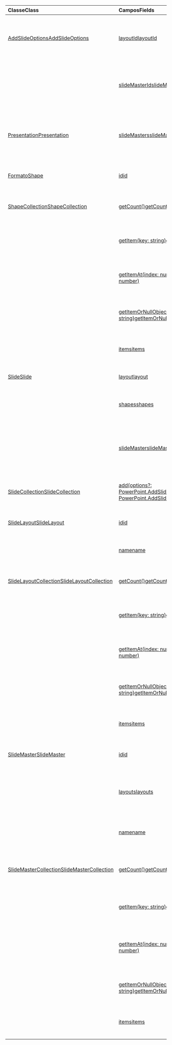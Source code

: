 | <span data-ttu-id="b5194-101">Classe</span><span class="sxs-lookup"><span data-stu-id="b5194-101">Class</span></span> | <span data-ttu-id="b5194-102">Campos</span><span class="sxs-lookup"><span data-stu-id="b5194-102">Fields</span></span> | <span data-ttu-id="b5194-103">Descrição</span><span class="sxs-lookup"><span data-stu-id="b5194-103">Description</span></span> |
|:---|:---|:---|
|[<span data-ttu-id="b5194-104">AddSlideOptions</span><span class="sxs-lookup"><span data-stu-id="b5194-104">AddSlideOptions</span></span>](/javascript/api/powerpoint/powerpoint.addslideoptions)|[<span data-ttu-id="b5194-105">layoutId</span><span class="sxs-lookup"><span data-stu-id="b5194-105">layoutId</span></span>](/javascript/api/powerpoint/powerpoint.addslideoptions#layoutid)|<span data-ttu-id="b5194-106">Especifica a ID de um Layout de Slide a ser usado para o novo slide.</span><span class="sxs-lookup"><span data-stu-id="b5194-106">Specifies the ID of a Slide Layout to be used for the new slide.</span></span>|
||[<span data-ttu-id="b5194-107">slideMasterId</span><span class="sxs-lookup"><span data-stu-id="b5194-107">slideMasterId</span></span>](/javascript/api/powerpoint/powerpoint.addslideoptions#slidemasterid)|<span data-ttu-id="b5194-108">Especifica a ID de um Slide Mestre a ser usado para o novo slide.</span><span class="sxs-lookup"><span data-stu-id="b5194-108">Specifies the ID of a Slide Master to be used for the new slide.</span></span>|
|[<span data-ttu-id="b5194-109">Presentation</span><span class="sxs-lookup"><span data-stu-id="b5194-109">Presentation</span></span>](/javascript/api/powerpoint/powerpoint.presentation)|[<span data-ttu-id="b5194-110">slideMasters</span><span class="sxs-lookup"><span data-stu-id="b5194-110">slideMasters</span></span>](/javascript/api/powerpoint/powerpoint.presentation#slidemasters)|<span data-ttu-id="b5194-111">Retorna a coleção `SlideMaster` de objetos que estão na apresentação.</span><span class="sxs-lookup"><span data-stu-id="b5194-111">Returns the collection of `SlideMaster` objects that are in the presentation.</span></span>|
|[<span data-ttu-id="b5194-112">Formato</span><span class="sxs-lookup"><span data-stu-id="b5194-112">Shape</span></span>](/javascript/api/powerpoint/powerpoint.shape)|[<span data-ttu-id="b5194-113">id</span><span class="sxs-lookup"><span data-stu-id="b5194-113">id</span></span>](/javascript/api/powerpoint/powerpoint.shape#id)|<span data-ttu-id="b5194-114">Obtém a ID exclusiva da forma.</span><span class="sxs-lookup"><span data-stu-id="b5194-114">Gets the unique ID of the shape.</span></span>|
|[<span data-ttu-id="b5194-115">ShapeCollection</span><span class="sxs-lookup"><span data-stu-id="b5194-115">ShapeCollection</span></span>](/javascript/api/powerpoint/powerpoint.shapecollection)|[<span data-ttu-id="b5194-116">getCount()</span><span class="sxs-lookup"><span data-stu-id="b5194-116">getCount()</span></span>](/javascript/api/powerpoint/powerpoint.shapecollection#getcount--)|<span data-ttu-id="b5194-117">Obtém o número de formas na coleção.</span><span class="sxs-lookup"><span data-stu-id="b5194-117">Gets the number of shapes in the collection.</span></span>|
||[<span data-ttu-id="b5194-118">getItem(key: string)</span><span class="sxs-lookup"><span data-stu-id="b5194-118">getItem(key: string)</span></span>](/javascript/api/powerpoint/powerpoint.shapecollection#getitem-key-)|<span data-ttu-id="b5194-119">Obtém uma forma usando sua ID exclusiva.</span><span class="sxs-lookup"><span data-stu-id="b5194-119">Gets a shape using its unique ID.</span></span>|
||[<span data-ttu-id="b5194-120">getItemAt(index: number)</span><span class="sxs-lookup"><span data-stu-id="b5194-120">getItemAt(index: number)</span></span>](/javascript/api/powerpoint/powerpoint.shapecollection#getitemat-index-)|<span data-ttu-id="b5194-121">Obtém uma forma usando seu índice baseado em zero na coleção.</span><span class="sxs-lookup"><span data-stu-id="b5194-121">Gets a shape using its zero-based index in the collection.</span></span>|
||[<span data-ttu-id="b5194-122">getItemOrNullObject(id: string)</span><span class="sxs-lookup"><span data-stu-id="b5194-122">getItemOrNullObject(id: string)</span></span>](/javascript/api/powerpoint/powerpoint.shapecollection#getitemornullobject-id-)|<span data-ttu-id="b5194-123">Obtém uma forma usando sua ID exclusiva.</span><span class="sxs-lookup"><span data-stu-id="b5194-123">Gets a shape using its unique ID.</span></span>|
||[<span data-ttu-id="b5194-124">items</span><span class="sxs-lookup"><span data-stu-id="b5194-124">items</span></span>](/javascript/api/powerpoint/powerpoint.shapecollection#items)|<span data-ttu-id="b5194-125">Obtém os itens filhos carregados nesta coleção.</span><span class="sxs-lookup"><span data-stu-id="b5194-125">Gets the loaded child items in this collection.</span></span>|
|[<span data-ttu-id="b5194-126">Slide</span><span class="sxs-lookup"><span data-stu-id="b5194-126">Slide</span></span>](/javascript/api/powerpoint/powerpoint.slide)|[<span data-ttu-id="b5194-127">layout</span><span class="sxs-lookup"><span data-stu-id="b5194-127">layout</span></span>](/javascript/api/powerpoint/powerpoint.slide#layout)|<span data-ttu-id="b5194-128">Obtém o layout do slide.</span><span class="sxs-lookup"><span data-stu-id="b5194-128">Gets the layout of the slide.</span></span>|
||[<span data-ttu-id="b5194-129">shapes</span><span class="sxs-lookup"><span data-stu-id="b5194-129">shapes</span></span>](/javascript/api/powerpoint/powerpoint.slide#shapes)|<span data-ttu-id="b5194-130">Retorna uma coleção de formas no slide.</span><span class="sxs-lookup"><span data-stu-id="b5194-130">Returns a collection of shapes in the slide.</span></span>|
||[<span data-ttu-id="b5194-131">slideMaster</span><span class="sxs-lookup"><span data-stu-id="b5194-131">slideMaster</span></span>](/javascript/api/powerpoint/powerpoint.slide#slidemaster)|<span data-ttu-id="b5194-132">Obtém `SlideMaster` o objeto que representa o conteúdo padrão do slide.</span><span class="sxs-lookup"><span data-stu-id="b5194-132">Gets the `SlideMaster` object that represents the slide's default content.</span></span>|
|[<span data-ttu-id="b5194-133">SlideCollection</span><span class="sxs-lookup"><span data-stu-id="b5194-133">SlideCollection</span></span>](/javascript/api/powerpoint/powerpoint.slidecollection)|[<span data-ttu-id="b5194-134">add(options?: PowerPoint.AddSlideOptions)</span><span class="sxs-lookup"><span data-stu-id="b5194-134">add(options?: PowerPoint.AddSlideOptions)</span></span>](/javascript/api/powerpoint/powerpoint.slidecollection#add-options-)|<span data-ttu-id="b5194-135">Adiciona um novo slide no final da coleção.</span><span class="sxs-lookup"><span data-stu-id="b5194-135">Adds a new slide at the end of the collection.</span></span>|
|[<span data-ttu-id="b5194-136">SlideLayout</span><span class="sxs-lookup"><span data-stu-id="b5194-136">SlideLayout</span></span>](/javascript/api/powerpoint/powerpoint.slidelayout)|[<span data-ttu-id="b5194-137">id</span><span class="sxs-lookup"><span data-stu-id="b5194-137">id</span></span>](/javascript/api/powerpoint/powerpoint.slidelayout#id)|<span data-ttu-id="b5194-138">Obtém a ID exclusiva do layout do slide.</span><span class="sxs-lookup"><span data-stu-id="b5194-138">Gets the unique ID of the slide layout.</span></span>|
||[<span data-ttu-id="b5194-139">name</span><span class="sxs-lookup"><span data-stu-id="b5194-139">name</span></span>](/javascript/api/powerpoint/powerpoint.slidelayout#name)|<span data-ttu-id="b5194-140">Obtém o nome do layout do slide.</span><span class="sxs-lookup"><span data-stu-id="b5194-140">Gets the name of the slide layout.</span></span>|
|[<span data-ttu-id="b5194-141">SlideLayoutCollection</span><span class="sxs-lookup"><span data-stu-id="b5194-141">SlideLayoutCollection</span></span>](/javascript/api/powerpoint/powerpoint.slidelayoutcollection)|[<span data-ttu-id="b5194-142">getCount()</span><span class="sxs-lookup"><span data-stu-id="b5194-142">getCount()</span></span>](/javascript/api/powerpoint/powerpoint.slidelayoutcollection#getcount--)|<span data-ttu-id="b5194-143">Obtém o número de layouts na coleção.</span><span class="sxs-lookup"><span data-stu-id="b5194-143">Gets the number of layouts in the collection.</span></span>|
||[<span data-ttu-id="b5194-144">getItem(key: string)</span><span class="sxs-lookup"><span data-stu-id="b5194-144">getItem(key: string)</span></span>](/javascript/api/powerpoint/powerpoint.slidelayoutcollection#getitem-key-)|<span data-ttu-id="b5194-145">Obtém um layout usando sua ID exclusiva.</span><span class="sxs-lookup"><span data-stu-id="b5194-145">Gets a layout using its unique ID.</span></span>|
||[<span data-ttu-id="b5194-146">getItemAt(index: number)</span><span class="sxs-lookup"><span data-stu-id="b5194-146">getItemAt(index: number)</span></span>](/javascript/api/powerpoint/powerpoint.slidelayoutcollection#getitemat-index-)|<span data-ttu-id="b5194-147">Obtém um layout usando seu índice baseado em zero na coleção.</span><span class="sxs-lookup"><span data-stu-id="b5194-147">Gets a layout using its zero-based index in the collection.</span></span>|
||[<span data-ttu-id="b5194-148">getItemOrNullObject(id: string)</span><span class="sxs-lookup"><span data-stu-id="b5194-148">getItemOrNullObject(id: string)</span></span>](/javascript/api/powerpoint/powerpoint.slidelayoutcollection#getitemornullobject-id-)|<span data-ttu-id="b5194-149">Obtém um layout usando sua ID exclusiva.</span><span class="sxs-lookup"><span data-stu-id="b5194-149">Gets a layout using its unique ID.</span></span>|
||[<span data-ttu-id="b5194-150">items</span><span class="sxs-lookup"><span data-stu-id="b5194-150">items</span></span>](/javascript/api/powerpoint/powerpoint.slidelayoutcollection#items)|<span data-ttu-id="b5194-151">Obtém os itens filhos carregados nesta coleção.</span><span class="sxs-lookup"><span data-stu-id="b5194-151">Gets the loaded child items in this collection.</span></span>|
|[<span data-ttu-id="b5194-152">SlideMaster</span><span class="sxs-lookup"><span data-stu-id="b5194-152">SlideMaster</span></span>](/javascript/api/powerpoint/powerpoint.slidemaster)|[<span data-ttu-id="b5194-153">id</span><span class="sxs-lookup"><span data-stu-id="b5194-153">id</span></span>](/javascript/api/powerpoint/powerpoint.slidemaster#id)|<span data-ttu-id="b5194-154">Obtém a ID exclusiva do Slide Mestre.</span><span class="sxs-lookup"><span data-stu-id="b5194-154">Gets the unique ID of the Slide Master.</span></span>|
||[<span data-ttu-id="b5194-155">layouts</span><span class="sxs-lookup"><span data-stu-id="b5194-155">layouts</span></span>](/javascript/api/powerpoint/powerpoint.slidemaster#layouts)|<span data-ttu-id="b5194-156">Obtém a coleção de layouts fornecidos pelo Slide Mestre para slides.</span><span class="sxs-lookup"><span data-stu-id="b5194-156">Gets the collection of layouts provided by the Slide Master for slides.</span></span>|
||[<span data-ttu-id="b5194-157">name</span><span class="sxs-lookup"><span data-stu-id="b5194-157">name</span></span>](/javascript/api/powerpoint/powerpoint.slidemaster#name)|<span data-ttu-id="b5194-158">Obtém o nome exclusivo do Slide Mestre.</span><span class="sxs-lookup"><span data-stu-id="b5194-158">Gets the unique name of the Slide Master.</span></span>|
|[<span data-ttu-id="b5194-159">SlideMasterCollection</span><span class="sxs-lookup"><span data-stu-id="b5194-159">SlideMasterCollection</span></span>](/javascript/api/powerpoint/powerpoint.slidemastercollection)|[<span data-ttu-id="b5194-160">getCount()</span><span class="sxs-lookup"><span data-stu-id="b5194-160">getCount()</span></span>](/javascript/api/powerpoint/powerpoint.slidemastercollection#getcount--)|<span data-ttu-id="b5194-161">Obtém o número de Slides Mestres na coleção.</span><span class="sxs-lookup"><span data-stu-id="b5194-161">Gets the number of Slide Masters in the collection.</span></span>|
||[<span data-ttu-id="b5194-162">getItem(key: string)</span><span class="sxs-lookup"><span data-stu-id="b5194-162">getItem(key: string)</span></span>](/javascript/api/powerpoint/powerpoint.slidemastercollection#getitem-key-)|<span data-ttu-id="b5194-163">Obtém um Slide Master usando sua ID exclusiva.</span><span class="sxs-lookup"><span data-stu-id="b5194-163">Gets a Slide Master using its unique ID.</span></span>|
||[<span data-ttu-id="b5194-164">getItemAt(index: number)</span><span class="sxs-lookup"><span data-stu-id="b5194-164">getItemAt(index: number)</span></span>](/javascript/api/powerpoint/powerpoint.slidemastercollection#getitemat-index-)|<span data-ttu-id="b5194-165">Obtém um Slide Master usando seu índice baseado em zero na coleção.</span><span class="sxs-lookup"><span data-stu-id="b5194-165">Gets a Slide Master using its zero-based index in the collection.</span></span>|
||[<span data-ttu-id="b5194-166">getItemOrNullObject(id: string)</span><span class="sxs-lookup"><span data-stu-id="b5194-166">getItemOrNullObject(id: string)</span></span>](/javascript/api/powerpoint/powerpoint.slidemastercollection#getitemornullobject-id-)|<span data-ttu-id="b5194-167">Obtém um Slide Master usando sua ID exclusiva.</span><span class="sxs-lookup"><span data-stu-id="b5194-167">Gets a Slide Master using its unique ID.</span></span>|
||[<span data-ttu-id="b5194-168">items</span><span class="sxs-lookup"><span data-stu-id="b5194-168">items</span></span>](/javascript/api/powerpoint/powerpoint.slidemastercollection#items)|<span data-ttu-id="b5194-169">Obtém os itens filhos carregados nesta coleção.</span><span class="sxs-lookup"><span data-stu-id="b5194-169">Gets the loaded child items in this collection.</span></span>|
